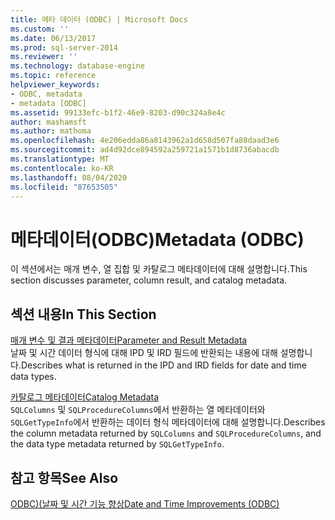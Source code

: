 ```yaml
---
title: 메타 데이터 (ODBC) | Microsoft Docs
ms.custom: ''
ms.date: 06/13/2017
ms.prod: sql-server-2014
ms.reviewer: ''
ms.technology: database-engine
ms.topic: reference
helpviewer_keywords:
- ODBC, metadata
- metadata [ODBC]
ms.assetid: 99133efc-b1f2-46e9-8203-d90c324a8e4c
author: mashamsft
ms.author: mathoma
ms.openlocfilehash: 4e206edda86a8143962a1d658d507fa88daad3e6
ms.sourcegitcommit: ad4d92dce894592a259721a1571b1d8736abacdb
ms.translationtype: MT
ms.contentlocale: ko-KR
ms.lasthandoff: 08/04/2020
ms.locfileid: "87653505"
---
```

# <a name="metadata-odbc"></a><span data-ttu-id="ad221-102">메타데이터(ODBC)</span><span class="sxs-lookup"><span data-stu-id="ad221-102">Metadata (ODBC)</span></span>
  <span data-ttu-id="ad221-103">이 섹션에서는 매개 변수, 열 집합 및 카탈로그 메타데이터에 대해 설명합니다.</span><span class="sxs-lookup"><span data-stu-id="ad221-103">This section discusses parameter, column result, and catalog metadata.</span></span>  
  
## <a name="in-this-section"></a><span data-ttu-id="ad221-104">섹션 내용</span><span class="sxs-lookup"><span data-stu-id="ad221-104">In This Section</span></span>  
 [<span data-ttu-id="ad221-105">매개 변수 및 결과 메타데이터</span><span class="sxs-lookup"><span data-stu-id="ad221-105">Parameter and Result Metadata</span></span>](../../relational-databases/native-client-odbc-date-time/metadata-parameter-and-result.md)  
 <span data-ttu-id="ad221-106">날짜 및 시간 데이터 형식에 대해 IPD 및 IRD 필드에 반환되는 내용에 대해 설명합니다.</span><span class="sxs-lookup"><span data-stu-id="ad221-106">Describes what is returned in the IPD and IRD fields for date and time data types.</span></span>  
  
 [<span data-ttu-id="ad221-107">카탈로그 메타데이터</span><span class="sxs-lookup"><span data-stu-id="ad221-107">Catalog Metadata</span></span>](../../relational-databases/native-client-odbc-date-time/metadata-catalog.md)  
 <span data-ttu-id="ad221-108">`SQLColumns` 및 `SQLProcedureColumns`에서 반환하는 열 메타데이터와 `SQLGetTypeInfo`에서 반환하는 데이터 형식 메타데이터에 대해 설명합니다.</span><span class="sxs-lookup"><span data-stu-id="ad221-108">Describes the column metadata returned by `SQLColumns` and `SQLProcedureColumns`, and the data type metadata returned by `SQLGetTypeInfo`.</span></span>  
  
## <a name="see-also"></a><span data-ttu-id="ad221-109">참고 항목</span><span class="sxs-lookup"><span data-stu-id="ad221-109">See Also</span></span>  
 [<span data-ttu-id="ad221-110">ODBC&#41;&#40;날짜 및 시간 기능 향상</span><span class="sxs-lookup"><span data-stu-id="ad221-110">Date and Time Improvements &#40;ODBC&#41;</span></span>](../../relational-databases/native-client-odbc-date-time/date-and-time-improvements-odbc.md)  
  
  
